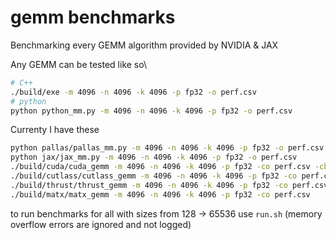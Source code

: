 # gemm benchmarks

Benchmarking every GEMM algorithm provided by NVIDIA & JAX

Any GEMM can be tested  like so\


```bash
# C++ 
./build/exe -m 4096 -n 4096 -k 4096 -p fp32 -o perf.csv
# python
python python_mm.py -m 4096 -n 4096 -k 4096 -p fp32 -o perf.csv
```


Currenty I have these


```bash
python pallas/pallas_mm.py -m 4096 -n 4096 -k 4096 -p fp32 -o perf.csv
python jax/jax_mm.py -m 4096 -n 4096 -k 4096 -p fp32 -o perf.csv
./build/cuda/cuda_gemm -m 4096 -n 4096 -k 4096 -p fp32 -co perf.csv -cb perf.csv
./build/cutlass/cutlass_gemm -m 4096 -n 4096 -k 4096 -p fp32 -co perf.csv
./build/thrust/thrust_gemm -m 4096 -n 4096 -k 4096 -p fp32 -co perf.csv
./build/matx/matx_gemm -m 4096 -n 4096 -k 4096 -p fp32 -co perf.csv
```

to run benchmarks for all with sizes from 128 -> 65536 use `run.sh` (memory overflow errors are ignored and not logged)